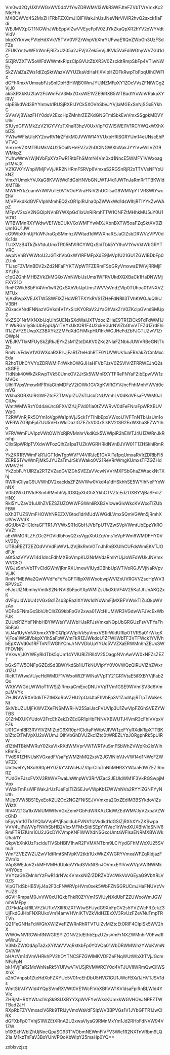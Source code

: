 Vm0wd2QyUXlVWGxWV0d4V1YwZDRWMVl3WkRSWFJteFZVbTVrVmxKc2NIcFhh
MXBQWVd4S2MxZHFRbFZXCmJIQlFWakJhUzJNeVNrVlViR2hvQ2sxck1IaFdi
WEJMVXpGT1NGWnJWbEppVlZwVVEyeFplV0ZJYkZkaQpXR2hYV2xWYVdtVldV
bkpXYkVwcFVteHdXVkV5TVV0VFZrWnpVbXhrYUFwaE1IQnZWbGh3UzFSdFZs
ZFUKYmtwWFlrWmFjRlZxU205a2JFVjVZek5vVjJKVk5VaFdiWGhyWVZGd1dG
SlZjRVZXTW5oWFdWWmtkRlpzClpGVUtZbXR3V0ZscldtRmpSbFp4VTIwNWEy
SkZWalZaZWs1dlZqSktWazVWYUZkaVdHaHlXVlpHZDFkRwpTbFpqUlhCWFlX
dGFhRmxVUmxabFJsSnlDbHBHWjB0WmJYUjNZMFpXY1ZOcVVsZFNiWGg2VjJ0
ak5XRXkKU2taV2FsWmFaV3MxZGxsWE1VZE9iRXB5WTBad1YxWnVRakpXYlRW
clpESkdWd3BYYmtwb1RUSjRXRlJYCk5XOVhSbVJYVjIxMGExSnNjSGxEYkhC
SVVsVjBWazFHY0doV2ExcHpZMnhrZEZKdGNGTmlSbkEwVmxSSgpkMDVYUlhr
S1UydGFWMkZzV21GYVYzTXhaR3hzV0UxVlpFOWlSWEI1V1RCYWQxWXhXblZS
YWtwWFlsUlcKY2xwRVNrZFdkM0JVWW14YVUxbHRlSGRYUm14eUNscEhPVTVO
VmxreVZXMTRUMkV4U25OalNHeEVZa2hDClNGWXhWakJYYlVwWllVZG9WMkpZ
YUhwWmVrWjNVbFpXYzFwR1RtbFhSMmN4Vm0xd1NncE5WMFY1VWxoagpTMVJX
V21GV01rWnpWMjFvVjJKR2NHRmFSRVp6VmxaS2RGSnRjR2xTTVVsNFYxUkNZ
VmxYUmxkYVJXaG8KVWtWd1dGbHNVbGNLWTJ4d1JWTnJaRmRrTTBKWldXMTBk
MWRHYkZoamVrWllVbTE0V1VOdFVraFNiV2hUCllsaG9WMVpYTVRSWlYwcEhV
MjVPVkdKdGVFVlphMmhEQ2xOR1pIRlJha0pZWWxWd1dsWlhjRTlYYkZwWApZ
MFpvV2sxV2NGQlpNVnBYWXpGd1IxUnRiRmhTTW1ONFZtMHhkMU5uY0U1V01G
WTBWMnRXYWdwVE1WbDUKVGxWMFYwMXJXbnBXTW5oaFZqSktXV0ZIUm1GU1JW
cG9WbXhhUjFkWFJraGpSMmhzWWtad1dWWXhaREJaClZsbDRWVzVPV0dKc1ds
TUtXVzB4TkZkV1duUmxTR05MVlRCYWQxSldTbk5YYlhoV1YwVktWbGRYTVRC
awpNVnBYWWtoU2JGTkhVbGxWYlRFMFpXdE9jMVp1U21GU1ZGWlBDbFp0ZUhk
T1JscFZVMnBDV2xZd2NFaFYKTWpWTFZERmFSbGRyVmxwaE1WVjRRMjFXYzFa
c1pGZGhhMHBZVkZkMGQxWnNWblJsUms1WFRVUkdXQXBaCk1HaDNWMjFXY21O
RmFGWk5SbFV4Vm1wR2QxSXhVblJpUms1WVVsVndZVlp0TUhoa01VNXVZMFUx
VjAxRwpXVEJXTW5SWFlXZHdWRTFXYkRVS1ZHeFdNRll3TVhKWGJuQlhUV3BH
ZGxacVNrdFNNazVGVkd4V1YxSlcKY0RaV2JYaGhVakZrV0ZKclpGVmlSMUp2
VkZSQ1NrMXNXblJqUlhSUENsSXdWalJXTVdoclZHeE9TR1ZICk9FdFdWM1JY
WkRGa1IySklUbFppUjA1TVYxUktOR1F4U2xkVGJrNVlZbGhvVTFZd1ZrdFhi
R1JZVFZSUwpXZ3BXYkZZMFdXdGFiMkpHU1hkWGJHeFdZbFJGTUZwV1ZrOWpN
WEJKVTIxMFUySkZjRkJEYkZsM1ZtdDAKV0ZKc2NIaFZNbkJUWVRBeGNtTkZh
RmNLVFdwV1VGWXdaRXRrUjFaR1ZteHdhRTF0YUVWUk1uaFBVakZrCmMxcEda
R2hoTUhCYVYxZDRWMlF4WkhOWGJHaHFVbFJzV0ZSVlVrZFRRWEJhQ2sxSGFE
TldNbk40WkZkRwpTVk50UmxOV2JrSk5WMnRXYTFReFNYaFZibEpwVW1zMVQx
UlhlRVpsVmxwMFRVaGthMDFzV2tOWk1GVXgKVlRGYVJncFhhMnhYWVd0cmVG
WkhaSGRXUlRGWFZtcFZTMVpIZUZkTlJsbDNUVmhLV0dKdVFsaFVWM0JIClUw
WmtWMWRzY0d4aVJrcGFXVlZrUjFVd01Ia0tZVWRvV0dFeFNraFpWRXBUVWpG
T2RWVnRjRk5OYm1oVgpWa1phVjJSck1YTlhibEpxVWxoU1VFTnNTblJsUm1o
WFRWZG9jbFpIZUU5VFIxWklDazlGZEZkV00xSlkKV2tSR2ExWXhaSFZWYlho
VFRVWmFUVlpzVWtOWlYxRjRVMnhrVkdKck5WWlpiR2hEWTJ4U1ZWRnJkRmhp
ClIxSlpWRlpTVXdwWFozQlhZa1paTUZkWGRHRldNVnBJVW01T1ZHSkhlRmRa
YkZKR1RVWmFkR1JGT1dwTgpWVFV4VlRJeE1GVXlTa1pqUmxaRVlrZDRlbFl5
ZERBS1YwWmFjMk5JYUZaTmJrSkVWako0V21ReVRrWmgKUmxsTFZGZHdWMVZH
YkZobFJYUlRZa2RTZVZadGVIZGhSVEZaVVcwNVVrMXFSbGhaZWtackNtTXhj
RWRhClIyaG9UVWhDV2xacldsZFZNVWw0Vkd4a1dHSkhhSE5WYlhNeFYxWnNX
V05GWkU1VldFSmhRMnhhVjJOSQpXbGhXYkhCTVZtcEdZUXBYVjBaSFdrZHNX
Rkl5YUZaV01uUlhZVEZSZUZOWWFGWmliRXB3VlcweGIxWkcKVWxoTlZUbFBW
bXh3TUZSVmFHOWhNREZXVGtod1drMUdWWGdLVmxSQmVGWm5jRmhXUlVwWVdX
dGtUbVZHCldraGFTR1JYVWxSR1dGbHJVbFpUTVZwSVpVWmtUbEpzYkROVVZt
aExWMGRLZFZGc2FGVldlbFoyQ2xsVgpXbUZqVms1eVpFWm9WMDFHY0VkV2Ey
UTBaREZTZEZOdVVVdFpWV1J2VjBkRmVGTnJhRnBXUlhCUFdsWmEKVTJOdFJr
aGtSazVYVW14d1dncFdhMXBoVmpKU2NrMVdaRmhYUjJoWFdWUkJNVmxWVG5O
WGJsSnNVbTFvCldGWnVjRmRXUmxwVlUydDBhbUpWTlVoRGJVVjNaRVpvVjJK
RmNFMEtWa2QwWVdFeFdYaGFTRlpXWWxobwpWVlZxUVRGVVZscHpWV3RPV2xZ
eFJqUlZNbmhyVmtkS2NrNVlSbFpoYXpWMlZsUkdXbVF4V25Ka1JtUnAKQ2xK
dVFqUldWbU4zVGxGd1Zsb3pRazlXYWs1dlYxWmFjMXBFVWxkTlZuQkpWVzAx
VDFaSFNraGxSbVJhCllrZG9kbFpGV2xwa01WcHlUMWR3VGdwWFJVcExWbFJK
ZUUxR1ZYbFNhbHBYWWtaYVJWbHJaRFJsVmxsNQpUbGRGUzFsVVFYaFhSbFp6
VjJ4a1UyVnNXbmxXYlhCQ1pVWlplVk5yVmxVS1lrWldURlp0TVRSa01rWkgK
VjFoa1lWSllVbkpXYlhSaFpWWmFkR1ZJWkdoU1ZFWllWbTF3VTFWck1YVlVh
bEpXWVd0d1RFTnNTWGhYCmJrNVVDbUpYYUc5VVZXaERWMnhhZEUxSWFFOVNN
VVkwVjJ0YWEyRldTbk5qUm14YVlURlZlRll4V25OagpNVnAwVW0xNFZsZEZT
bGxSTW5ONFpGZEdSd3BWYkdSb1lUTkNUVlpYY0V0VWQzQlRUVlZhZWxrd1ZU
RlcKTWtweVUyeHdWMDF1VWxoWlZFWlNaVVpTY21GR1VtaE5iRXBYVjFab2Qx
WXhVWGdLWWtoT1lWSjZiRmxaCmExcDNUVVpTVm1GSE9WVmlSV3d6VmpJMVYx
ZHJNVWRXV0dkTFZtMXdRbVZHU2pOalJtaFhVbFp3V1ZadApjRTlpTWxKekNt
SklVbUZUUjFKWVZXeFNSMWRHV25SalJscFVUVlp3U1ZwVlpFZGhSVEZYWTBS
Q1ZrMXUKYUdoV2FrcEhZekZrZEdGR1pHbFNNVXBWUTJ4VmR3cFhiVVpxVFZk
U01GVnRlR3RVYlVZMlZtdG9XR0pHCldtaFhWbVJIVW1zeFYyRXdkRlpXTTBK
b1ZtcEtTMVpXU2xWUmJIQlhVbGhDVUZkc1Ztc0tWREZLYzJORgphRk5pUlRW
d1ZtMTBkMWRuY0ZkaVIxRXdWMVprVW1WR1VuSmFSbWhZVWpKb2IxWlhkRmRU
TVdSR1ZHNUsKVGxadFVsaFpWM2hMQ2xsV2JGVlNibVJvVW14d1NWcFZWVFZX
UmtwelYyNXdSR0pHY0ZkYVJWcHJZVlprClIxTnNhMHRXYWtaaFdWZEZlRmRZ
YUdGVFJscFVXV3RhWVFwalJsWnpWV3RrVlZac2JEUldWM1F3VkRGSwpjMVpx
VWxkTmFsWlFWakJrUzFJeFpITlZiSEJwVWpKb1ZWWnNVa2RYYlZGNFYyNUth
MUp0VW5BS1EyeEoKZUZOc2NGZFNiSEJVVmxoa2QxZEdiM3BSYkdoVlZsWktX
RlV4V21Ga1IxWklUMWRvVGxZemFGbFdWRXAzCldWZEdWMVJyV2xoaVZWcGhD
bFpyVm1GTk1YQllaVVpPVjFacldubFVNV1IzVkdkd1dGSlZjRXhXYkZKSwpa
VVV4UjFaWVpFNVhSbHB2VlcxMFMxSldiSEpYYlVac1lrWndXUXBhVldSNlV6
RmFTR1ZIUm10U2JGcDYKVmpKNFlWWXdNSGxoUmtaWFlsaENRMXBWWkU5ak1Y
QkpVbXhKUzFsclduTlVSbHBIV1hwR2FVMXNTbm9LClYydGFhMWxXU25SVmJr
WmFZVEZWZUZwV1dtRmtSMVpKV2tkb1UxWkZXWGRYVmxaWFZqRldjazFZVm1o
VApSWEJoV2xkMFlVMHdUbk5VYkdSVkNtSnJOVmxEYlVwWVpVWlNWMkV4Y0do
VVYzaGhZMnhrYzFwR1drNVcKVmxsNlZrZDRZV0V4WkVoVGEyaG9VbXRLV0ZS
VlpGTldSbHB5VjJ4a2F3cFNWRVpHVm0xek5WbFZNSGRUCmJHaFNUVzVvYUZS
dGVHRmpaM0JvVW0xU1QxbFhkR0ZYVm1SVlUyNXdUbFZZUWxoWmJGWmhVMFpy
ZDFkdApkRllLVFZkU1IxVXllR0ZXTWtwSFUydG9XbFpGV2s5YVZWcFRZekZ3
UjFkdGJHbFNXRUkxVm14amVHVnIKTVZkVldHZExXV3RvUzFZeVNuTmpTRTVh
Q21FeGNHaFdiWGhXWlZVeFZWRnRhRTVTUlZvMlZtcEtORlF4ClpISk5WV2hX
WW0wNVRGWnRNWGRSYlZGNVZtdEthbEpzU2xsVmFrNXZWMnhrV0Fwa1IwWnJU
V3MxZWtOdApTa2xXYlVaVVVqRktkbFp0Y0VOa01WbDRWMWhzYWxKVmNGVlVW
bHAzVm14VmVHRkhPV2hOYTNCSFZGWlMKVDFZeFNqWUtWbXhTVjJGcmNFaFpN
bk14VjFaR2MxWnNaRk5YUlVwV1VUSjRVMWRCY0d4VFJUVllWRmQwCllWSXhX
a2hOVnpsb1ZteHdXbFZXYUc5V01rcEhDbU5HVG1GU1JWcFBXa1JHVTJSV1ds
WmtSbVJYWld4YQpSVmRXVWt0VE1WcFlVbXBhVW1KVldsaFpiRnBLWld4YVIx
ZHRjMHRXYWtaclVqSk9SUXBYYXpWVFYwWksKUmxkWGVHOVJNRFZTWTBad2JH
RXpRbFZYVmxaclV6Rk9TRlJyVmxWaVdFSlpWV3BPVGs1V1JYbGFTR1JwClRX
dGFXbFp0TVhjS1lWZEtXRnA2U2xwaVIyaG9RMnMxYm1Jd2RHbFdNVW94V1ZW
b1lXSkhWblZhUjNocQpaSG93T1VObmNEWmFiVFV3Wlc1R2NXTnVRbm9LQ21a
M1kzTnFaV3BoYUhVPQoKbWlpY25maHp0YQ==

zxblsvzjzq